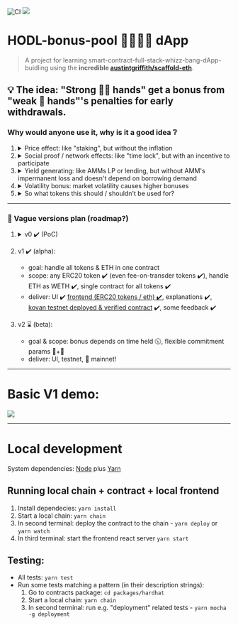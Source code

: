 ![CI](https://github.com/artdgn/hodl-bonus-pool-dapp/workflows/CI/badge.svg) 
<a href=https://hodl-pool-dapp-v1-kovan.surge.sh/><img src=https://img.shields.io/badge/Kovan--V1-Surge-blueviolet></img></a>

# HODL-bonus-pool 🧑‍🤝‍🧑🤽 dApp 
> A project for learning smart-contract-full-stack-whizz-bang-dApp-buidling using the **incredible [austintgriffith/scaffold-eth](https://github.com/austintgriffith/scaffold-eth)**.

## 💡 The idea: "Strong 💎✊ hands" get a bonus from "weak 🧁 hands"'s penalties for early withdrawals.

### Why would anyone use it, why is it a good idea ❔

1. <details><summary> Price effect: like "staking", but without the inflation </summary>

    - Raises the price by reducing amount in circulation 📥.
    - Builds trust in the asset by proving an amount commited to be held 💍.
    - Makes HODLing more attractive by providing a positive economic incentive 🤑. 

    </details>

1. <details><summary> Social proof / network effects: like "time lock", but with an incentive to participate </summary>

    - Makes HODLing provable and shareable 🐦 .
    - Increases trust in the community's / project team's long term commitment, provides a social incentive to demonstrate "skin in the game" 🙋‍♀️ .

    </details>

1. <details><summary> Yield generating: like AMMs LP or lending, but without AMM's impermanent loss and doesn't depend on borrowing demand </summary>

    - Vs. liquidity providing in AMMs: no dependence on trading volume, no exposure to additional assets, no bleeding value to arbitrageurs (~~not-so~~""impermanent"" loss) 🩸.
    - Vs. lending: earns yield on tokens that don't have a borrowing market with high interest rates 🔄 (or any borrowing market).

    </details>

1. <details><summary> Volatility bonus: market volatility causes higher bonuses </summary>

    - Asset price "moons" 🥳 - more "weak hands" will withdraw early to take profits, increasing the bonus 💸.
    - Asset price "tanks" 😢 - more "weak hands" will withdraw early to panic-sell, increasing the bonus 💸.

    </details>

1. <details><summary> So what tokens this should / shouldn't be used for? </summary>

    - ✔️ Most tokens which don't have profitable AMM / staking / lending usage.
    - ✔️✔️✔️ Especially smaller project tokens, or community driven tokens like meme-tokens.
    - 👎 Stablecoins: they can be profitably and safely lended, or provided as liquidity in AMMs.
    - 👎 Tokens which have very high trading volume but don't change in price much: they can be LPed in AMMs.
    - 👎 Tokens which have profitable staking mechanisms: they can be staked for guaranteed yield.

    </details>

---

### 🧭 Vague versions plan (roadmap?)
1. <details><summary>v0 ✔️ (PoC)</summary>

    - goal: 🚀 end-to-end bare skeleton first version deployed (to testnet). 
    - scope: fixed commitment params & bonus depends on ratio of current pool, only eth
    - deliver ✔️ repo ✔️, tests + CI ✔️, basic UI ✔️, [kovan testnet deployed & verified contract](https://kovan.etherscan.io/address/0xaD00093d69829C61c952eF9A354B14D41F38BEA3#code) ✔️ and [frontend (eth) ✔️](https://hodl-pool-dapp-v0-kovan.surge.sh/)
    - stretch ✔️: erc20 support ✔️ (supporting a single token)
    </details>

1. v1 ✔️ (alpha):
    - goal: handle all tokens & ETH in one contract
    - scope: any ERC20 token ✔️ (even fee-on-transder tokens ✔️), handle ETH as WETH ✔️, single contract for all tokens ✔️ 
    - deliver: UI ✔️ [frontend (ERC20 tokens / eth) ✔️](https://hodl-pool-dapp-v1-kovan.surge.sh/), explanations ✔️, [kovan testnet deployed & verified contract](https://kovan.etherscan.io/address/0xf15E3349B9CB5452638130cd958E3f1be2f934Eb#code) ✔️, some feedback ✔️   
1. v2 ⌛ (beta):
    - goal & scope: bonus depends on time held 🕥, flexible commitment params 🍕+🍔
    - deliver: UI, testnet, 🚀 mainnet!

---

# Basic V1 demo:
![](https://artdgn.github.io/images/hodl-pool-v1.gif)

---

# Local development

System dependencies: [Node](https://nodejs.org/dist/latest-v12.x/) plus [Yarn](https://classic.yarnpkg.com/en/docs/install/)

## Running local chain + contract + local frontend
1. Install dependecies: `yarn install`
1. Start a local chain: `yarn chain`
1. In second terminal: deploy the contract to the chain - `yarn deploy` or `yarn watch`
1. In third terminal: start the frontend react server `yarn start`

## Testing:
- All tests: `yarn test`
- Run some tests matching a pattern (in their description strings):
  1. Go to contracts package: `cd packages/hardhat`
  2. Start a local chain: `yarn chain`
  3. In second terminal: run e.g. "deployment" related tests - `yarn mocha -g deployment`
